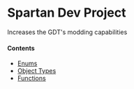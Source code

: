 # Spartan Dev Project

Increases the GDT's modding capabilities

#### Contents
* [Enums](Enums.md)
* [Object Types](Object_Types/Object_Types.md)
* [Functions](Functions.md)